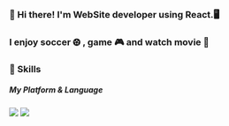 ### 👋 Hi there! I'm WebSite developer using React.🖥️

###
###

### I enjoy soccer ⚽︎ , game 🎮 and watch movie 🍿

<!--
**Herrypi/Herrypi** is a ✨ _special_ ✨ repository because its `README.md` (this file) appears on your GitHub profile.

Here are some ideas to get you started:

- 🔭 I’m currently working on ...
- 🌱 I’m currently learning ...
- 👯 I’m looking to collaborate on ...
- 🤔 I’m looking for help with ...
- 💬 Ask me about ...
- 📫 How to reach me: ...
- 😄 Pronouns: ...
- ⚡ Fun fact: ...
-->

### 💪 Skills 
##### My Platform & Language
<img src="https://img.shields.io/badge/React-61DAFB?style=flat-square&logo=React&logoColor=white"/>  <img src="https://img.shields.io/badge/javascript-F7DF1E?style=flat-square&logo=JavaScript&logoColor=white"/>
